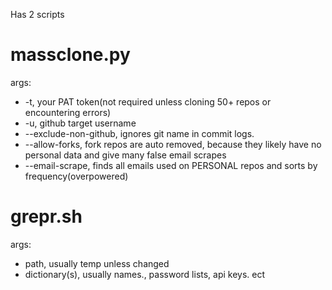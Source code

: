 Has 2 scripts
# massclone.py
args:
- -t, your PAT token(not required unless cloning 50+ repos or encountering errors)
- -u, github target username
- --exclude-non-github, ignores git name in commit logs.
- --allow-forks, fork repos are auto removed, because they likely have no personal data and give many false email scrapes 
- --email-scrape, finds all emails used on PERSONAL repos and sorts by frequency(overpowered)
# grepr.sh
args:
- path, usually temp unless changed
- dictionary(s), usually names., password lists, api keys. ect

